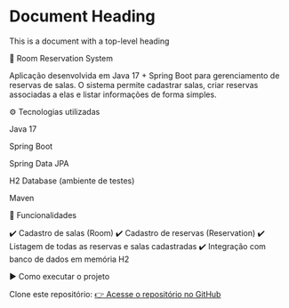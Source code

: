 # Document Heading

This is a document with a top-level heading

📅 Room Reservation System

Aplicação desenvolvida em Java 17 + Spring Boot para gerenciamento de reservas de salas.
O sistema permite cadastrar salas, criar reservas associadas a elas e listar informações de forma simples.

⚙️ Tecnologias utilizadas

Java 17

Spring Boot

Spring Data JPA

H2 Database (ambiente de testes)

Maven

📌 Funcionalidades

✔️ Cadastro de salas (Room)
✔️ Cadastro de reservas (Reservation)
✔️ Listagem de todas as reservas e salas cadastradas
✔️ Integração com banco de dados em memória H2

▶️ Como executar o projeto

Clone este repositório:
 [👉 Acesse o repositório no GitHub](https://github.com/seuusuario/RoomReservationSystem)
